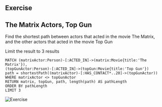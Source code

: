 ## Exercise

## The Matrix Actors, Top Gun

Find the shortest path between actors that acted in the movie The Matrix, and the other actors that acted in the movie Top Gun 

Limit the result to 3 results

```
MATCH (matrixActor:Person)-[:ACTED_IN]->(matrix:Movie{title:'The Matrix'}),
(topGunActor:Person)-[:ACTED_IN]->(topGun:Movie{title:'Top Gun'})
path = shortestPath((matrixActor)-[:HAS_CONTACT*..20]->(topGunActor))
WHERE matrixActor <> topGunActor
RETURN matrix, topGun, path, length(path) AS pathLength
ORDER BY pathLength
LIMIT 3
```

![Exercise](/img/Exercise15.png)
